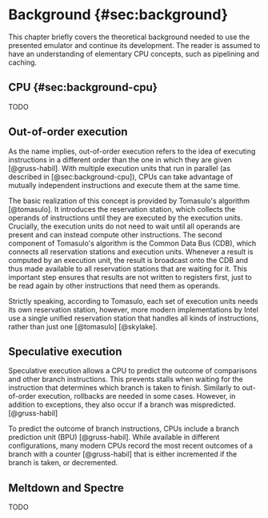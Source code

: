 # Background {#sec:background}
This chapter briefly covers the theoretical background needed to use the presented emulator and continue its development. The reader is assumed to have an understanding of elementary CPU concepts, such as pipelining and caching.

## CPU {#sec:background-cpu}
TODO

## Out-of-order execution
As the name implies, out-of-order execution refers to the idea of executing instructions in a different order than the one in which they are given [@gruss-habil]. With multiple execution units that run in parallel (as described in [@sec:background-cpu]), CPUs can take advantage of mutually independent instructions and execute them at the same time.

The basic realization of this concept is provided by Tomasulo's algorithm [@tomasulo]. It introduces the reservation station, which collects the operands of instructions until they are executed by the execution units. Crucially, the execution units do not need to wait until all operands are present and can instead compute other instructions. The second component of Tomasulo's algorithm is the Common Data Bus (CDB), which connects all reservation stations and execution units. Whenever a result is computed by an execution unit, the result is broadcast onto the CDB and thus made available to all reservation stations that are waiting for it. This important step ensures that results are not written to registers first, just to be read again by other instructions that need them as operands.

Strictly speaking, according to Tomasulo, each set of execution units needs its own reservation station, however, more modern implementations by Intel use a single unified reservation station that handles all kinds of instructions, rather than just one [@tomasulo] [@skylake].

## Speculative execution
Speculative execution allows a CPU to predict the outcome of comparisons and other branch instructions. This prevents stalls when waiting for the instruction that determines which branch is taken to finish. Similarly to out-of-order execution, rollbacks are needed in some cases. However, in addition to exceptions, they also occur if a branch was mispredicted. [@gruss-habil]

To predict the outcome of branch instructions, CPUs include a branch prediction unit (BPU) [@gruss-habil]. While available in different configurations, many modern CPUs record the most recent outcomes of a branch with a counter [@gruss-habil] that is either incremented if the branch is taken, or decremented.

## Meltdown and Spectre
TODO 
